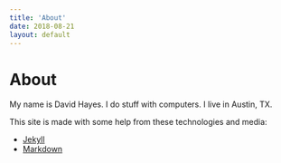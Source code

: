 ```yaml
---
title: 'About'
date: 2018-08-21
layout: default
---
```


# About

My name is David Hayes. I do stuff with computers. I live in Austin, TX.

This site is made with some help from these technologies and media:

* [Jekyll][jekyll]
* [Markdown][markdown]

[jekyll]: https://jekyllrb.com
[markdown]: https://daringfireball.net/projects/markdown/
